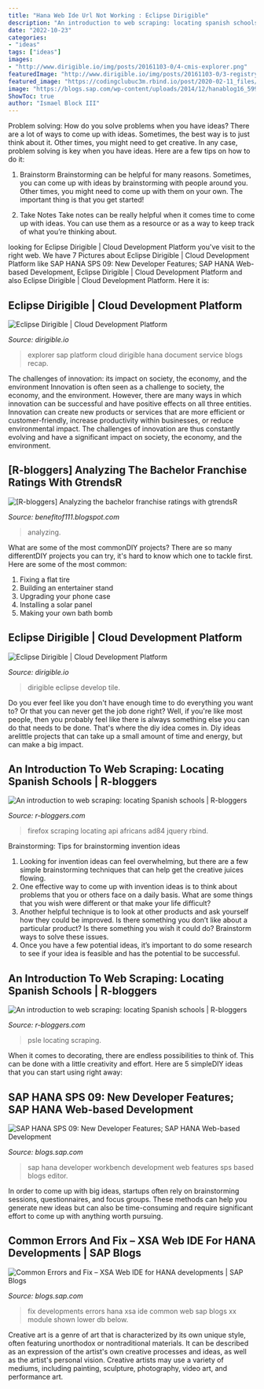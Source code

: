 ```yaml
---
title: "Hana Web Ide Url Not Working : Eclipse Dirigible"
description: "An introduction to web scraping: locating spanish schools"
date: "2022-10-23"
categories:
- "ideas"
tags: ["ideas"]
images:
- "http://www.dirigible.io/img/posts/20161103-0/4-cmis-explorer.png"
featuredImage: "http://www.dirigible.io/img/posts/20161103-0/3-registry-ui.png"
featured_image: "https://codingclubuc3m.rbind.io/post/2020-02-11_files/xml_examples/xml_three.png"
image: "https://blogs.sap.com/wp-content/uploads/2014/12/hanablog16_599243.png"
ShowToc: true
author: "Ismael Block III"
---
```



Problem solving: How do you solve problems when you have ideas?
There are a lot of ways to come up with ideas. Sometimes, the best way is to just think about it. Other times, you might need to get creative. In any case, problem solving is key when you have ideas. Here are a few tips on how to do it:
1. Brainstorm
Brainstorming can be helpful for many reasons. Sometimes, you can come up with ideas by brainstorming with people around you. Other times, you might need to come up with them on your own. The important thing is that you get started!

2. Take Notes
Take notes can be really helpful when it comes time to come up with ideas. You can use them as a resource or as a way to keep track of what you’re thinking about.

	

		
looking for Eclipse Dirigible | Cloud Development Platform you've visit to the right web. We have 7 Pictures about Eclipse Dirigible | Cloud Development Platform like SAP HANA SPS 09: New Developer Features; SAP HANA Web-based Development, Eclipse Dirigible | Cloud Development Platform and also Eclipse Dirigible | Cloud Development Platform. Here it is:
		
    
## Eclipse Dirigible | Cloud Development Platform

<img loading=lazy src="http://www.dirigible.io/img/posts/20161103-0/4-cmis-explorer.png" onerror="this.onerror=null;this.src='https://tse1.mm.bing.net/th?id=OIP.PIKFVA8IbLlrFXiu-anarQHaDv&amp;pid=15.1';" alt="Eclipse Dirigible | Cloud Development Platform">

_Source: dirigible.io_

>explorer sap platform cloud dirigible hana document service blogs recap. 

	

The challenges of innovation: its impact on society, the economy, and the environment
Innovation is often seen as a challenge to society, the economy, and the environment. However, there are many ways in which innovation can be successful and have positive effects on all three entities. Innovation can create new products or services that are more efficient or customer-friendly, increase productivity within businesses, or reduce environmental impact. The challenges of innovation are thus constantly evolving and have a significant impact on society, the economy, and the environment.

    
## [R-bloggers] Analyzing The Bachelor Franchise Ratings With GtrendsR

<img loading=lazy src="https://images.squarespace-cdn.com/content/v1/58eef8846a4963e429687a4d/1569891781134-GDHQMFYUHJN4DCX1QV9J/ke17ZwdGBToddI8pDm48kNDA1KKPnejvrc8aNB1h53BZw-zPPgdn4jUwVcJE1ZvWQUxwkmyExglNqGp0IvTJZamWLI2zvYWH8K3-s_4yszcp2ryTI0HqTOaaUohrI8PIjHLWuwBbADm0MZINiIRysSDatOqqyHJCPagsf66aG2w/unnamed-chunk-9-1.png" onerror="this.onerror=null;this.src='https://tse1.mm.bing.net/th?id=OIP.dAzLeiphwISmEu699L7CtgHaHa&amp;pid=15.1';" alt="[R-bloggers] Analyzing the bachelor franchise ratings with gtrendsR">

_Source: benefitof111.blogspot.com_

>analyzing. 

	

What are some of the most commonDIY projects?
There are so many differentDIY projects you can try, it's hard to know which one to tackle first. Here are some of the most common: 
1. Fixing a flat tire 
2. Building an entertainer stand 
3. Upgrading your phone case 
4. Installing a solar panel 
5. Making your own bath bomb 

    
## Eclipse Dirigible | Cloud Development Platform

<img loading=lazy src="http://www.dirigible.io/img/posts/20161103-0/3-registry-ui.png" onerror="this.onerror=null;this.src='https://tse4.mm.bing.net/th?id=OIP.LA2dHnAB3NO8fnid1fMllgHaET&amp;pid=15.1';" alt="Eclipse Dirigible | Cloud Development Platform">

_Source: dirigible.io_

>dirigible eclipse develop tile. 

	

Do you ever feel like you don't have enough time to do everything you want to? Or that you can never get the job done right? Well, if you're like most people, then you probably feel like there is always something else you can do that needs to be done. That's where the diy idea comes in. Diy ideas arelittle projects that can take up a small amount of time and energy, but can make a big impact.

    
## An Introduction To Web Scraping: Locating Spanish Schools | R-bloggers

<img loading=lazy src="https://codingclubuc3m.rbind.io/post/2020-02-11_files/buscocolegios_xml/developer_tools.png" onerror="this.onerror=null;this.src='https://tse1.mm.bing.net/th?id=OIP.ZvtIwYm7oSL7CV7IXX9nWAHaDz&amp;pid=15.1';" alt="An introduction to web scraping: locating Spanish schools | R-bloggers">

_Source: r-bloggers.com_

>firefox scraping locating api africans ad84 jquery rbind. 

	

Brainstorming: Tips for brainstorming invention ideas
1. Looking for invention ideas can feel overwhelming, but there are a few simple brainstorming techniques that can help get the creative juices flowing.
2. One effective way to come up with invention ideas is to think about problems that you or others face on a daily basis. What are some things that you wish were different or that make your life difficult?
3. Another helpful technique is to look at other products and ask yourself how they could be improved. Is there something you don’t like about a particular product? Is there something you wish it could do? Brainstorm ways to solve these issues.
4. Once you have a few potential ideas, it’s important to do some research to see if your idea is feasible and has the potential to be successful.

    
## An Introduction To Web Scraping: Locating Spanish Schools | R-bloggers

<img loading=lazy src="https://codingclubuc3m.rbind.io/post/2020-02-11_files/xml_examples/xml_three.png" onerror="this.onerror=null;this.src='https://tse1.mm.bing.net/th?id=OIP.SBApEwcgtaFqi7y4tu-vGQAAAA&amp;pid=15.1';" alt="An introduction to web scraping: locating Spanish schools | R-bloggers">

_Source: r-bloggers.com_

>psle locating scraping. 

	

When it comes to decorating, there are endless possibilities to think of. This can be done with a little creativity and effort. Here are 5 simpleDIY ideas that you can start using right away:

    
## SAP HANA SPS 09: New Developer Features; SAP HANA Web-based Development

<img loading=lazy src="https://blogs.sap.com/wp-content/uploads/2014/12/hanablog16_599243.png" onerror="this.onerror=null;this.src='https://tse4.mm.bing.net/th?id=OIP.ENwqkRkfAtPOiAWbNJJ_tgHaFG&amp;pid=15.1';" alt="SAP HANA SPS 09: New Developer Features; SAP HANA Web-based Development">

_Source: blogs.sap.com_

>sap hana developer workbench development web features sps based blogs editor. 

	

In order to come up with big ideas, startups often rely on brainstorming sessions, questionnaires, and focus groups. These methods can help you generate new ideas but can also be time-consuming and require significant effort to come up with anything worth pursuing.

    
## Common Errors And Fix – XSA Web IDE For HANA Developments | SAP Blogs

<img loading=lazy src="https://blogs.sap.com/wp-content/uploads/2020/01/4.hdiconfig.png" onerror="this.onerror=null;this.src='https://tse1.mm.bing.net/th?id=OIP.Biw4LrpMizJ9DA_IvQNzMgHaDA&amp;pid=15.1';" alt="Common Errors and Fix – XSA Web IDE for HANA developments | SAP Blogs">

_Source: blogs.sap.com_

>fix developments errors hana xsa ide common web sap blogs xx module shown lower db below. 

	

Creative art is a genre of art that is characterized by its own unique style, often featuring unorthodox or nontraditional materials. It can be described as an expression of the artist's own creative processes and ideas, as well as the artist's personal vision. Creative artists may use a variety of mediums, including painting, sculpture, photography, video art, and performance art.

